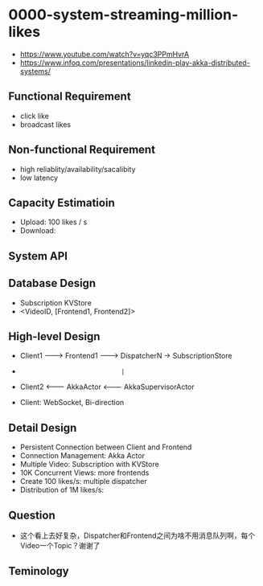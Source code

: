 # 0000-system-streaming-million-likes
- https://www.youtube.com/watch?v=yqc3PPmHvrA
- https://www.infoq.com/presentations/linkedin-play-akka-distributed-systems/

## Functional Requirement
- click like
- broadcast likes

## Non-functional Requirement
- high reliablity/availability/sacalibity
- low latency

## Capacity Estimatioin
- Upload: 100 likes / s
- Download: 

## System API

## Database Design
- Subscription KVStore
- <VideoID, [Frontend1, Frontend2]>

## High-level Design

- Client1 ---> Frontend1 ---> DispatcherN -> SubscriptionStore
-                                 |
- Client2 <--- AkkaActor <--- AkkaSupervisorActor

- Client: WebSocket, Bi-direction

## Detail Design
- Persistent Connection between Client and Frontend
- Connection Management: Akka Actor
- Multiple Video: Subscription with KVStore
- 10K Concurrent Views: more frontends
- Create 100 likes/s: multiple dispatcher
- Distribution of 1M likes/s: 

## Question
- 这个看上去好复杂，Dispatcher和Frontend之间为啥不用消息队列啊，每个Video一个Topic？谢谢了

## Teminology

